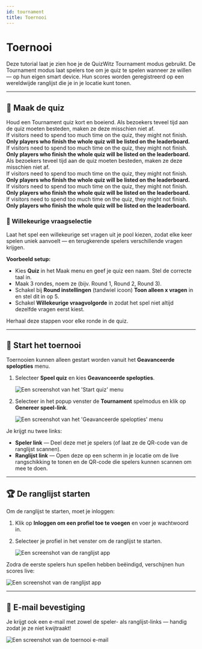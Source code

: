 ```yaml
---
id: tournament
title: Toernooi
---
```


# Toernooi

Deze tutorial laat je zien hoe je de QuizWitz Tournament modus gebruikt. De Tournament modus laat spelers toe om je quiz te spelen wanneer ze willen — op hun eigen smart device. Hun scores worden geregistreerd op een wereldwijde ranglijst die je in je locatie kunt tonen.

---

## 📝 Maak de quiz

Houd een Tournament quiz kort en boeiend. Als bezoekers teveel tijd aan de quiz moeten besteden, maken ze deze misschien niet af.\
If visitors need to spend too much time on the quiz, they might not finish.\
**Only players who finish the whole quiz will be listed on the leaderboard.**\
If visitors need to spend too much time on the quiz, they might not finish.\
**Only players who finish the whole quiz will be listed on the leaderboard.**\
Als bezoekers teveel tijd aan de quiz moeten besteden, maken ze deze misschien niet af.\
If visitors need to spend too much time on the quiz, they might not finish.\
**Only players who finish the whole quiz will be listed on the leaderboard.**\
If visitors need to spend too much time on the quiz, they might not finish.\
**Only players who finish the whole quiz will be listed on the leaderboard.**\
If visitors need to spend too much time on the quiz, they might not finish.\
**Only players who finish the whole quiz will be listed on the leaderboard.**

### 🎲 Willekeurige vraagselectie

Laat het spel een willekeurige set vragen uit je pool kiezen, zodat elke keer spelen uniek aanvoelt — en terugkerende spelers verschillende vragen krijgen.

**Voorbeeld setup:**

- Kies **Quiz** in het Maak menu en geef je quiz een naam. Stel de correcte taal in.
- Maak 3 rondes, noem ze (bijv. Round 1, Round 2, Round 3).
- Schakel bij **Round instellingen** (tandwiel icoon) **Toon alleen x vragen** in en stel dit in op 5.
- Schakel **Willekeurige vraagvolgorde** in zodat het spel niet altijd dezelfde vragen eerst kiest.

Herhaal deze stappen voor elke ronde in de quiz.

---

## 🚀 Start het toernooi

Toernooien kunnen alleen gestart worden vanuit het **Geavanceerde spelopties** menu.

1. Selecteer **Speel quiz** en kies **Geavanceerde spelopties**.

   ![Een screenshot van het 'Start quiz' menu](/images/tutorials/tournament/tournament-start.png)

2. Selecteer in het popup venster de **Tournament** spelmodus en klik op **Genereer speel-link**.

   ![Een screenshot van het 'Geavanceerde spelopties' menu](/images/tutorials/tournament/tournament-advanced-game-settings.png)

Je krijgt nu twee links:

- **Speler link** — Deel deze met je spelers (of laat ze de QR-code van de ranglijst scannen).
- **Ranglijst link** — Open deze op een scherm in je locatie om de live rangschikking te tonen en de QR-code die spelers kunnen scannen om mee te doen.

---

## 🏆 De ranglijst starten

Om de ranglijst te starten, moet je inloggen:

1. Klik op **Inloggen om een profiel toe te voegen** en voer je wachtwoord in.
2. Selecteer je profiel in het venster om de ranglijst te starten.

   ![Een screenshot van de ranglijst app](/images/tutorials/tournament/leaderboard-start.png)

Zodra de eerste spelers hun spellen hebben beëindigd, verschijnen hun scores live:

![Een screenshot van de ranglijst app](/images/tutorials/tournament/leaderboard.png)

---

## 📧 E-mail bevestiging

Je krijgt ook een e-mail met zowel de speler- als ranglijst-links — handig zodat je ze niet kwijtraakt!

![Een screenshot van de toernooi e-mail](/images/tutorials/tournament/tournament-email.png)
